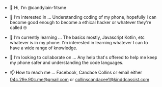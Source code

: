 - 👋 Hi, I’m @candylain-1itsme
- 👀 I’m interested in ... Understanding coding of my phone, hopefully I can become good enough to become a ethical hacker or whatever they're called 🤓
- 🌱 I’m currently learning ... The basics mostly, Javascript Kotlin, etc whatever is in my phone. I'm interested in learning whatever I can to have a wide range of knowledge. 
- 💞️ I’m looking to collaborate on ... Any help that's offered to help me keep my phone safer and understanding the code languages.

- 📫 How to reach me ... Facebook, Candace Collins or email either 04c.29e.90c.me@gmail.com or collinscandacee1@kinddcassist.com 

<!---
candylain-1itsme/candylain-1itsme is a ✨ special ✨ repository because its `README.md` (this file) appears on your GitHub profile.
You can click the Preview link to take a look at your changes.
--->
